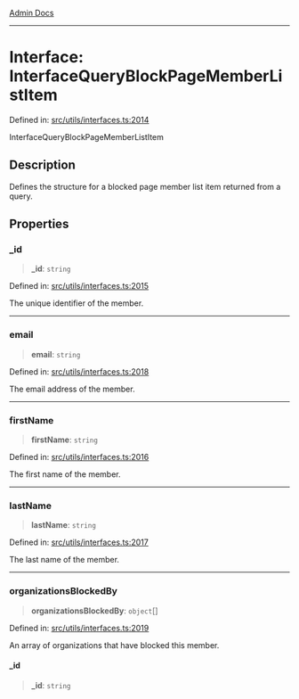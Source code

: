 [Admin Docs](/)

***

# Interface: InterfaceQueryBlockPageMemberListItem

Defined in: [src/utils/interfaces.ts:2014](https://github.com/PalisadoesFoundation/talawa-admin/blob/main/src/utils/interfaces.ts#L2014)

InterfaceQueryBlockPageMemberListItem

## Description

Defines the structure for a blocked page member list item returned from a query.

## Properties

### \_id

> **\_id**: `string`

Defined in: [src/utils/interfaces.ts:2015](https://github.com/PalisadoesFoundation/talawa-admin/blob/main/src/utils/interfaces.ts#L2015)

The unique identifier of the member.

***

### email

> **email**: `string`

Defined in: [src/utils/interfaces.ts:2018](https://github.com/PalisadoesFoundation/talawa-admin/blob/main/src/utils/interfaces.ts#L2018)

The email address of the member.

***

### firstName

> **firstName**: `string`

Defined in: [src/utils/interfaces.ts:2016](https://github.com/PalisadoesFoundation/talawa-admin/blob/main/src/utils/interfaces.ts#L2016)

The first name of the member.

***

### lastName

> **lastName**: `string`

Defined in: [src/utils/interfaces.ts:2017](https://github.com/PalisadoesFoundation/talawa-admin/blob/main/src/utils/interfaces.ts#L2017)

The last name of the member.

***

### organizationsBlockedBy

> **organizationsBlockedBy**: `object`[]

Defined in: [src/utils/interfaces.ts:2019](https://github.com/PalisadoesFoundation/talawa-admin/blob/main/src/utils/interfaces.ts#L2019)

An array of organizations that have blocked this member.

#### \_id

> **\_id**: `string`
